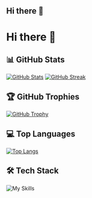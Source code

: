 ## Hi there 👋

<!--
**kyyxc/kyyxc** is a ✨ _special_ ✨ repository because its `README.md` (this file) appears on your GitHub profile.

Here are some ideas to get you started:

- 🔭 I’m currently working on ...
- 🌱 I’m currently learning ...
- 👯 I’m looking to collaborate on ...
- 🤔 I’m looking for help with ...
- 💬 Ask me about ...
- 📫 How to reach me: ...
- 😄 Pronouns: ...
- ⚡ Fun fact: ...
-->

<!--
Tools
<p> <img src="https://img.shields.io/badge/Python-3776AB?style=for-the-badge&logo=python&logoColor=white" /> <img src="https://img.shields.io/badge/Django-092E20?style=for-the-badge&logo=django&logoColor=white" /> <img src="https://img.shields.io/badge/Django_REST-FF1700?style=for-the-badge&logo=django&logoColor=white" /> <img src="https://img.shields.io/badge/PostgreSQL-4169E1?style=for-the-badge&logo=postgresql&logoColor=white" /> </p>
-->

<!--
[![GitHub Streak](https://github-readme-streak-stats.herokuapp.com?user=kyyxc&theme=discord-old-blurple&hide_border=true&date_format=j%20M%5B%20Y%5D&mode=weekly)](https://git.io/streak-stats) -->


# Hi there 👋

## 📊 GitHub Stats

[![GitHub Stats](https://github-readme-stats.vercel.app/api?username=kyyxc&show_icons=true&theme=soft-dark&hide_border=true&bg_color=1e1e2e&text_color=cdd6f4&icon_color=cba6f7&title_color=94e2d5)](https://github.com/kyyxc)
[![GitHub Streak](https://github-readme-streak-stats.herokuapp.com?user=kyyxc&theme=soft-dark&hide_border=true&background=1e1e2e&stroke=1e1e2e&ring=94e2d5&fire=cba6f7&currStreakNum=cdd6f4&sideNums=cdd6f4&currStreakLabel=94e2d5&sideLabels=89b4fa&dates=6c7086)](https://git.io/streak-stats)

## 🏆 GitHub Trophies

[![GitHub Trophy](https://github-profile-trophy.vercel.app/?username=kyyxc&theme=soft-dark&row=2&column=4&margin-w=15&margin-h=15&no-bg=true)](https://github.com/kyyxc)

## 💻 Top Languages

[![Top Langs](https://github-readme-stats.vercel.app/api/top-langs/?username=kyyxc&layout=compact&theme=soft-dark&hide_border=true&bg_color=1e1e2e&text_color=cdd6f4&title_color=94e2d5)](https://github.com/kyyxc)

## 🛠️ Tech Stack

![My Skills](https://skillicons.dev/icons?i=js,ts,react,nextjs,nodejs,py,java,html,css,tailwind,figma,git,github,vscode&theme=soft-dark)
